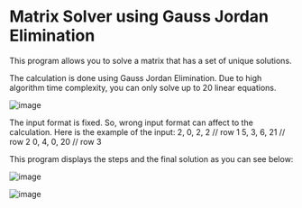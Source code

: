 # Matrix Solver using Gauss Jordan Elimination
This program allows you to solve a matrix that has a set of unique solutions. 

The calculation is done using Gauss Jordan Elimination. Due to high algorithm time complexity, you can only solve up to 20 linear equations.

![image](https://user-images.githubusercontent.com/97732966/187079491-65be9895-4b42-4fba-94b1-444fb01331b6.png)

The input format is fixed. So, wrong input format can affect to the calculation. Here is the example of the input:
2, 0, 2, 2 // row 1
5, 3, 6, 21 // row 2
0, 4, 0, 20 // row 3

This program displays the steps and the final solution as you can see below:

![image](https://user-images.githubusercontent.com/97732966/187079747-5bfd3ff8-9adb-4ba9-8c7a-757c6f171747.png)

![image](https://user-images.githubusercontent.com/97732966/187079767-bc2f69f1-900b-4bf2-92b9-80966fd9a3b7.png)
